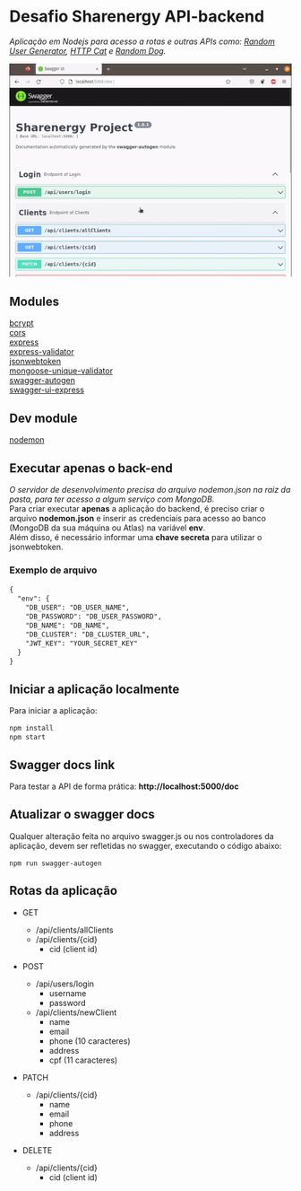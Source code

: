 # Desafio Sharenergy API-backend
*Aplicação em Nodejs para acesso a rotas e outras APIs como: [Random User Generator](https://randomuser.me/), [HTTP Cat](https://http.cat/) e [Random Dog](https://random.dog/).*


![](backend.gif)

## Modules
[bcrypt](https://www.npmjs.com/package/bcrypt) <br>
[cors](https://www.npmjs.com/package/cors)<br>
[express](https://www.npmjs.com/package/express) <br>
[express-validator](https://www.npmjs.com/package/express-validator) <br>
[jsonwebtoken](https://www.npmjs.com/package/jsonwebtoken) <br>
[mongoose-unique-validator](https://www.npmjs.com/package/mongoose-unique-validator)<br>
[swagger-autogen](https://www.npmjs.com/package/swagger-autogen)<br>
[swagger-ui-express](https://www.npmjs.com/package/swagger-ui-express)<br>

## Dev module
[nodemon](https://www.npmjs.com/package/nodemon)<br>


## Executar apenas o back-end
*O servidor de desenvolvimento precisa do arquivo nodemon.json na raiz da pasta, para ter acesso a algum serviço com MongoDB.*<br>
Para criar executar <b>apenas</b> a aplicação do backend, é preciso criar o arquivo <b>nodemon.json</b> e inserir as credenciais para acesso ao banco (MongoDB da sua máquina ou Atlas) na variável <b>env</b>.<br>
Além disso, é necessário informar uma <b>chave secreta</b> para utilizar o jsonwebtoken.

### Exemplo de arquivo
<pre><code>{
  "env": {
    "DB_USER": "DB_USER_NAME",
    "DB_PASSWORD": "DB_USER_PASSWORD",
    "DB_NAME": "DB_NAME",
    "DB_CLUSTER": "DB_CLUSTER_URL",
    "JWT_KEY": "YOUR_SECRET_KEY"
  }
}
</code></pre>

## Iniciar a aplicação localmente
Para iniciar a aplicação:
<pre><code>npm install
npm start</code></pre>

## Swagger docs link
Para testar a API de forma prática: 
<b>http://localhost:5000/doc</b>

## Atualizar o swagger docs
Qualquer alteração feita no arquivo swagger.js ou nos controladores da aplicação, devem ser refletidas no swagger, executando o código abaixo:
<pre><code>npm run swagger-autogen</code></pre>

## Rotas da aplicação
* GET
  + /api/clients/allClients
  + /api/clients/{cid}
    - cid (client id)
* POST
  + /api/users/login
    - username
    - password
  + /api/clients/newClient
    - name
    - email
    - phone (10 caracteres)
    - address
    - cpf (11 caracteres)
* PATCH
  + /api/clients/{cid}
    - name
    - email
    - phone
    - address

* DELETE  
  + /api/clients/{cid}
    - cid (client id)